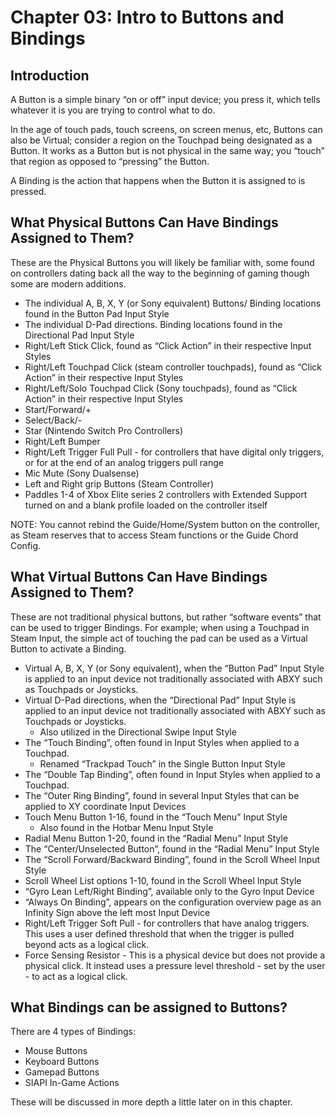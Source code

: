 # Chapter 03: Intro to Buttons and Bindings

## Introduction

A Button is a simple binary “on or off” input device; you press it, which tells whatever it is you are trying to control what to do.

In the age of touch pads, touch screens, on screen menus, etc, Buttons can also be Virtual; consider a region on the Touchpad being designated as a Button. It works as a Button but is not physical in the same way; you “touch” that region as opposed to “pressing” the Button.

A Binding is the action that happens when the Button it is assigned to is pressed.

## What Physical Buttons Can Have Bindings Assigned to Them?

These are the Physical Buttons you will likely be familiar with, some found on controllers dating back all the way to the beginning of gaming though some are modern additions.

* The individual A, B, X, Y (or Sony equivalent) Buttons/ Binding locations found in the Button Pad Input Style
* The individual D-Pad directions. Binding locations found in the Directional Pad Input Style
* Right/Left Stick Click, found as “Click Action” in their respective Input Styles
* Right/Left Touchpad Click (steam controller touchpads), found as “Click Action” in their respective Input Styles
* Right/Left/Solo Touchpad Click (Sony touchpads), found as “Click Action” in their respective Input Styles
* Start/Forward/+
* Select/Back/-
* Star (Nintendo Switch Pro Controllers)
* Right/Left Bumper
* Right/Left Trigger Full Pull - for controllers that have digital only triggers, or for at the end of an analog triggers pull range
* Mic Mute (Sony Dualsense)
* Left and Right grip Buttons (Steam Controller)
* Paddles 1-4 of Xbox Elite series 2 controllers with Extended Support turned on and a blank profile loaded on the controller itself

NOTE: You cannot rebind the Guide/Home/System button on the controller, as Steam reserves that to access Steam functions or the Guide Chord Config.

## What Virtual Buttons Can Have Bindings Assigned to Them?

These are not traditional physical buttons, but rather “software events” that can be used to trigger Bindings. For example; when using a Touchpad in Steam Input, the simple act of touching the pad can be used as a Virtual Button to activate a Binding.

* Virtual A, B, X, Y (or Sony equivalent), when the “Button Pad” Input Style is applied to an input device not traditionally associated with ABXY such as Touchpads or Joysticks.
* Virtual D-Pad directions, when the “Directional Pad” Input Style is applied to an input device not traditionally associated with ABXY such as Touchpads or Joysticks.
  * Also utilized in the Directional Swipe Input Style
* The “Touch Binding”, often found in Input Styles when applied to a Touchpad.
  * Renamed “Trackpad Touch” in the Single Button Input Style
* The “Double Tap Binding”, often found in Input Styles when applied to a Touchpad.
* The “Outer Ring Binding”, found in several Input Styles that can be applied to XY coordinate Input Devices
* Touch Menu Button 1-16, found in the “Touch Menu” Input Style
  * Also found in the Hotbar Menu Input Style
* Radial Menu Button 1-20, found in the “Radial Menu” Input Style
* The “Center/Unselected Button”, found in the “Radial Menu” Input Style
* The “Scroll Forward/Backward Binding”, found in the Scroll Wheel Input Style
* Scroll Wheel List options 1-10, found in the Scroll Wheel Input Style
* “Gyro Lean Left/Right Binding”, available only to the Gyro Input Device
* “Always On Binding”, appears on the configuration overview page as an Infinity Sign above the left most Input Device
* Right/Left Trigger Soft Pull - for controllers that have analog triggers. This uses a user defined threshold that when the trigger is pulled beyond acts as a logical click.
* Force Sensing Resistor - This is a physical device but does not provide a physical click. It instead uses a pressure level threshold - set by the user - to act as a logical click.

## What Bindings can be assigned to Buttons?

There are 4 types of Bindings:

* Mouse Buttons
* Keyboard Buttons
* Gamepad Buttons
* SIAPI In-Game Actions

These will be discussed in more depth a little later on in this chapter.
